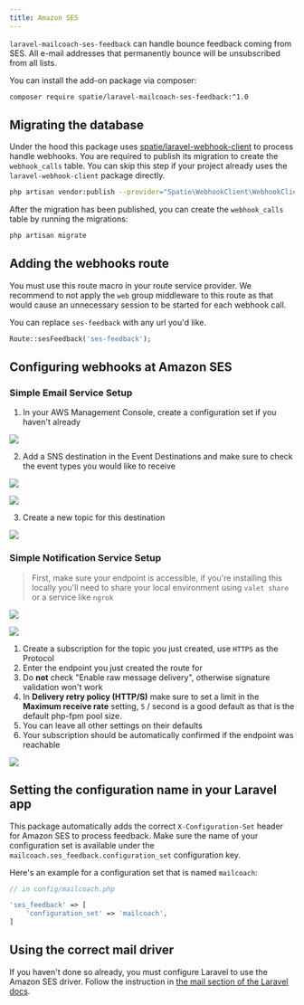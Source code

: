 ```yaml
---
title: Amazon SES
---
```


`laravel-mailcoach-ses-feedback` can handle bounce feedback coming from SES. All e-mail addresses that permanently bounce will be unsubscribed from all lists.

You can install the add-on package via composer:

```bash
composer require spatie/laravel-mailcoach-ses-feedback:^1.0
```

## Migrating the database

Under the hood this package uses [spatie/laravel-webhook-client](https://github.com/spatie/laravel-webhook-client) to process handle webhooks. You are required to publish its migration to create the `webhook_calls` table. You can skip this step if your project already uses the `laravel-webhook-client` package directly.

```bash
php artisan vendor:publish --provider="Spatie\WebhookClient\WebhookClientServiceProvider" --tag="migrations"
```

After the migration has been published, you can create the `webhook_calls` table by running the migrations:

```php
php artisan migrate
```

## Adding the webhooks route

You must use this route macro in your route service provider. We recommend to not apply the `web` group middleware to this route as that would cause an unnecessary session to be started for each webhook call.

You can replace `ses-feedback` with any url you'd like.

```php
Route::sesFeedback('ses-feedback');
```

## Configuring webhooks at Amazon SES

### Simple Email Service Setup
1. In your AWS Management Console, create a configuration set if you haven't already

![](/images/docs/v1/package/ses-feedback/1.create-configuration-set.png)

2. Add a SNS destination in the Event Destinations and make sure to check the event types you would like to receive

![](/images/docs/v1/package/ses-feedback/2-1-add-destination.png)

![](/images/docs/v1/package/ses-feedback/2-2-add-destination.png)

3. Create a new topic for this destination

![](/images/docs/v1/package/ses-feedback/3-create-new-topic.png)

### Simple Notification Service Setup

> First, make sure your endpoint is accessible, if you're installing this locally you'll need to share your local environment using `valet share` or a service like `ngrok`

![](/images/docs/v1/package/ses-feedback/4-1-create-subscription.png)

![](/images/docs/v1/package/ses-feedback/4-2-create-subscription.png)

1. Create a subscription for the topic you just created, use `HTTPS` as the Protocol
2. Enter the endpoint you just created the route for
3. Do **not** check "Enable raw message delivery", otherwise signature validation won't work
4. In **Delivery retry policy (HTTP/S)** make sure to set a limit in the **Maximum receive rate** setting, `5` / second is a good default as that is the default php-fpm pool size.
5. You can leave all other settings on their defaults
6. Your subscription should be automatically confirmed if the endpoint was reachable

![](/images/docs/v1/package/ses-feedback/5-subscription-confirmed.png)

## Setting the configuration name in your Laravel app

This package automatically adds the correct `X-Configuration-Set` header for Amazon SES to process feedback. Make sure the name of your configuration set is available under the `mailcoach.ses_feedback.configuration_set` configuration key.

Here's an example for a configuration set that is named `mailcoach`:

```php
// in config/mailcoach.php

'ses_feedback' => [
    'configuration_set' => 'mailcoach',
]

```

## Using the correct mail driver

If you haven't done so already, you must configure Laravel to use the Amazon SES driver. Follow the instruction in [the mail section of the Laravel docs](https://laravel.com/docs/v1/master/mail#driver-prerequisites).

